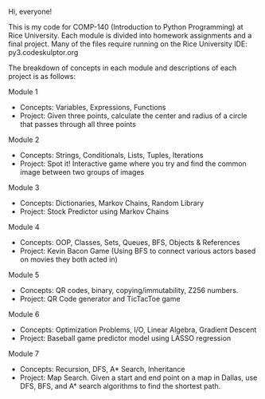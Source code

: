 Hi, everyone! 

This is my code for COMP-140 (Introduction to Python Programming) at Rice University. Each module is divided into homework assignments and a final project. Many of the files require running on the Rice University IDE: py3.codeskulptor.org

The breakdown of concepts in each module and descriptions of each project is as follows:  

Module 1 
- Concepts: Variables, Expressions, Functions 
- Project: Given three points, calculate the center and radius of a circle that passes through all three points 

Module 2
- Concepts: Strings, Conditionals, Lists, Tuples, Iterations
- Project: Spot it! Interactive game where you try and find the common image between two groups of images 

Module 3
- Concepts: Dictionaries, Markov Chains, Random Library
- Project: Stock Predictor using Markov Chains

Module 4
- Concepts: OOP, Classes, Sets, Queues, BFS, Objects & References
- Project: Kevin Bacon Game (Using BFS to connect various actors based on movies they both acted in)
  
Module 5
- Concepts: QR codes, binary, copying/immutability, Z256 numbers.
- Project: QR Code generator and TicTacToe game
  
Module 6
- Concepts: Optimization Problems, I/O, Linear Algebra, Gradient Descent
- Project: Baseball game predictor model using LASSO regression
  
Module 7
- Concepts: Recursion, DFS, A* Search, Inheritance
- Project: Map Search. Given a start and end point on a map in Dallas, use DFS, BFS, and A* search algorithms to find the shortest path. 
